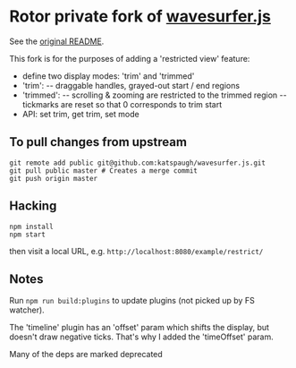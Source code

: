 # Rotor private fork of [wavesurfer.js](https://wavesurfer-js.org)

See the [original README](README.orig.md).

This fork is for the purposes of adding a 'restricted view' feature:

 - define two display modes: 'trim' and 'trimmed'
 - 'trim':
   -- draggable handles, grayed-out start / end regions
 - 'trimmed':
   -- scrolling & zooming are restricted to the trimmed region
   -- tickmarks are reset so that 0 corresponds to trim start
 - API: set trim, get trim, set mode

## To pull changes from upstream
```
git remote add public git@github.com:katspaugh/wavesurfer.js.git
git pull public master # Creates a merge commit
git push origin master
```

## Hacking

```
npm install
npm start
```

then visit a local URL, e.g.  `http://localhost:8080/example/restrict/`

## Notes

Run `npm run build:plugins` to update plugins (not picked up by FS watcher).

The 'timeline' plugin has an 'offset' param which shifts the display, but
doesn't draw negative ticks.  That's why I added the 'timeOffset' param.

Many of the deps are marked deprecated